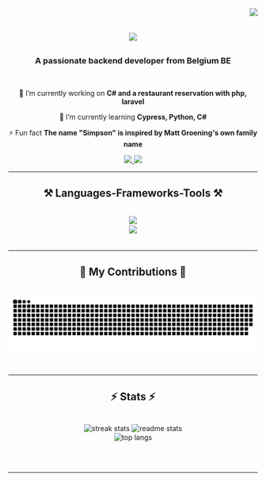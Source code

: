 <img align="right" src="https://visitor-badge.laobi.icu/badge?page_id=AdCa09.AdCa09" />
<h1 align="center">
    <img src="https://readme-typing-svg.herokuapp.com/?font=Righteous&size=35&center=true&vCenter=true&width=500&height=70&duration=4000&lines=Hi+There!+👋;+I'm+Adrien!;" />
</h1>

<h3 align="center">A passionate backend developer from Belgium BE</h3>

<br/>

<div align="center">
 
 🔭 I’m currently working on **C# and a restaurant reservation with php, laravel**
 
 🌱 I’m currently learning **Cypress, Python, C#**

⚡ Fun fact **The name "Simpson" is inspired by Matt Groening's own family name**

 </div>
 
<div align="center"> 
  <a href="mailto:caufriezadrien0@gmail.com">
    <img src="https://img.shields.io/badge/Gmail-333333?style=for-the-badge&logo=gmail&logoColor=red" />
  </a>
  <a href="https://linkedin.com/in/adrien-caufriez" target="_blank">
    <img src="https://img.shields.io/badge/LinkedIn-0077B5?style=for-the-badge&logo=linkedin&logoColor=white" target="_blank" />
  </a>
<!--   <a href="https://adca09.github.io" target="_blank">
     <img src="https://img.shields.io/badge/Portfolio-FF5722?style=for-the-badge&logo=todoist&logoColor=white" target="_blank" /> <!-- sqlite, safari, google-chrome are other good icon options -->
  </a>
</div>

 <hr/>
 
<h2 align="center">⚒️ Languages-Frameworks-Tools ⚒️</h2>
<br/>
<div align="center">
    <img src="https://skillicons.dev/icons?i=,php,python,javascript,go,cypress,laravel,mysql,cs,docker,blender" /><br>
    <img src="https://skillicons.dev/icons?i=postman,html,css,sass,tailwind,vscode,github,git,linux,kali" />
</div>

<br/>
<hr/>

<div align="center">
  <h2>🐍 My Contributions 🐍</h2>
  <br>
  <img src="https://github.com/AdCa09/AdCa09/blob/output/github-contribution-grid-snake-light.svg">
 <br/><br/><br/>
</div>

<hr/>

<h2 align="center">⚡ Stats ⚡</h2>
<br>
<div align=center>
  <img width="390" src="https://github-readme-streak-stats.herokuapp.com/?user=AdCa09&count_private=true&theme=react&border_radius=10" alt="streak stats"/>
  <img width="390" src="https://github-readme-stats.vercel.app/api?username=AdCa09&count_private=true&show_icons=true&theme=react&rank_icon=github&border_radius=10" alt="readme stats"/>
  <br/>
  <img width="325" align="center" src="https://github-readme-stats.vercel.app/api/top-langs/?username=AdCa09&hide=HTML&langs_count=8&layout=compact&theme=react&border_radius=10&size_weight=0.5&count_weight=0.5&exclude_repo=github-readme-stats" alt="top langs" />
</div>

<br/><br/>

<hr/>
